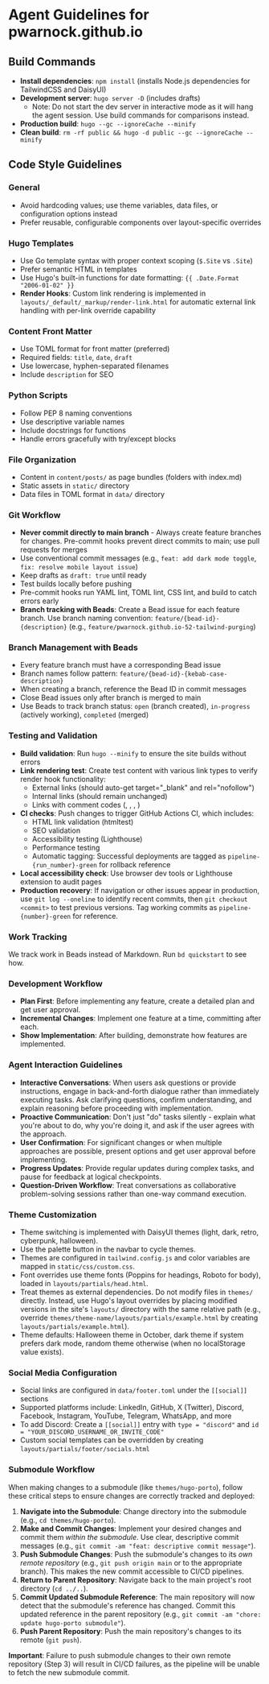 # Agent Guidelines for pwarnock.github.io

## Build Commands
- **Install dependencies**: `npm install` (installs Node.js dependencies for TailwindCSS and DaisyUI)
- **Development server**: `hugo server -D` (includes drafts)
  - Note: Do not start the dev server in interactive mode as it will hang the agent session. Use build commands for comparisons instead.
- **Production build**: `hugo --gc --ignoreCache --minify`
- **Clean build**: `rm -rf public && hugo -d public --gc --ignoreCache --minify`

## Code Style Guidelines

### General
- Avoid hardcoding values; use theme variables, data files, or configuration options instead
- Prefer reusable, configurable components over layout-specific overrides

### Hugo Templates
- Use Go template syntax with proper context scoping (`$.Site` vs `.Site`)
- Prefer semantic HTML in templates
- Use Hugo's built-in functions for date formatting: `{{ .Date.Format "2006-01-02" }}`
- **Render Hooks**: Custom link rendering is implemented in `layouts/_default/_markup/render-link.html` for automatic external link handling with per-link override capability

### Content Front Matter
- Use TOML format for front matter (preferred)
- Required fields: `title`, `date`, `draft`
- Use lowercase, hyphen-separated filenames
- Include `description` for SEO

### Python Scripts
- Follow PEP 8 naming conventions
- Use descriptive variable names
- Include docstrings for functions
- Handle errors gracefully with try/except blocks

### File Organization
- Content in `content/posts/` as page bundles (folders with index.md)
- Static assets in `static/` directory
- Data files in TOML format in `data/` directory

### Git Workflow
- **Never commit directly to main branch** - Always create feature branches for changes. Pre-commit hooks prevent direct commits to main; use pull requests for merges
- Use conventional commit messages (e.g., `feat: add dark mode toggle`, `fix: resolve mobile layout issue`)
- Keep drafts as `draft: true` until ready
- Test builds locally before pushing
- Pre-commit hooks run YAML lint, TOML lint, CSS lint, and build to catch errors early
- **Branch tracking with Beads**: Create a Bead issue for each feature branch. Use branch naming convention: `feature/{bead-id}-{description}` (e.g., `feature/pwarnock.github.io-52-tailwind-purging`)

### Branch Management with Beads
- Every feature branch must have a corresponding Bead issue
- Branch names follow pattern: `feature/{bead-id}-{kebab-case-description}`
- When creating a branch, reference the Bead ID in commit messages
- Close Bead issues only after branch is merged to main
- Use Beads to track branch status: `open` (branch created), `in-progress` (actively working), `completed` (merged)

### Testing and Validation
- **Build validation**: Run `hugo --minify` to ensure the site builds without errors
- **Link rendering test**: Create test content with various link types to verify render hook functionality:
  - External links (should auto-get target="_blank" and rel="nofollow")
  - Internal links (should remain unchanged)
  - Links with comment codes (<!--nt-->, <!--ot-->, <!--nf-->, <!--f-->)
- **CI checks**: Push changes to trigger GitHub Actions CI, which includes:
  - HTML link validation (htmltest)
  - SEO validation
  - Accessibility testing (Lighthouse)
  - Performance testing
  - Automatic tagging: Successful deployments are tagged as `pipeline-{run_number}-green` for rollback reference
- **Local accessibility check**: Use browser dev tools or Lighthouse extension to audit pages
- **Production recovery**: If navigation or other issues appear in production, use `git log --oneline` to identify recent commits, then `git checkout <commit>` to test previous versions. Tag working commits as `pipeline-{number}-green` for reference.

### Work Tracking
We track work in Beads instead of Markdown. Run `bd quickstart` to see how.

### Development Workflow
- **Plan First**: Before implementing any feature, create a detailed plan and get user approval.
- **Incremental Changes**: Implement one feature at a time, committing after each.
- **Show Implementation**: After building, demonstrate how features are implemented.

### Agent Interaction Guidelines
- **Interactive Conversations**: When users ask questions or provide instructions, engage in back-and-forth dialogue rather than immediately executing tasks. Ask clarifying questions, confirm understanding, and explain reasoning before proceeding with implementation.
- **Proactive Communication**: Don't just "do" tasks silently - explain what you're about to do, why you're doing it, and ask if the user agrees with the approach.
- **User Confirmation**: For significant changes or when multiple approaches are possible, present options and get user approval before implementing.
- **Progress Updates**: Provide regular updates during complex tasks, and pause for feedback at logical checkpoints.
- **Question-Driven Workflow**: Treat conversations as collaborative problem-solving sessions rather than one-way command execution.

### Theme Customization
- Theme switching is implemented with DaisyUI themes (light, dark, retro, cyberpunk, halloween).
- Use the palette button in the navbar to cycle themes.
- Themes are configured in `tailwind.config.js` and color variables are mapped in `static/css/custom.css`.
- Font overrides use theme fonts (Poppins for headings, Roboto for body), loaded in `layouts/partials/head.html`.
- Treat themes as external dependencies. Do not modify files in `themes/` directly. Instead, use Hugo's layout overrides by placing modified versions in the site's `layouts/` directory with the same relative path (e.g., override `themes/theme-name/layouts/partials/example.html` by creating `layouts/partials/example.html`).
- Theme defaults: Halloween theme in October, dark theme if system prefers dark mode, random theme otherwise (when no localStorage value exists).

### Social Media Configuration
- Social links are configured in `data/footer.toml` under the `[[social]]` sections
- Supported platforms include: LinkedIn, GitHub, X (Twitter), Discord, Facebook, Instagram, YouTube, Telegram, WhatsApp, and more
- To add Discord: Create a `[[social]]` entry with `type = "discord"` and `id = "YOUR_DISCORD_USERNAME_OR_INVITE_CODE"`
- Custom social templates can be overridden by creating `layouts/partials/footer/socials.html`

### Submodule Workflow

When making changes to a submodule (like `themes/hugo-porto`), follow these critical steps to ensure changes are correctly tracked and deployed:

1.  **Navigate into the Submodule**: Change directory into the submodule (e.g., `cd themes/hugo-porto`).
2.  **Make and Commit Changes**: Implement your desired changes and commit them *within the submodule*. Use clear, descriptive commit messages (e.g., `git commit -am "feat: descriptive commit message"`).
3.  **Push Submodule Changes**: Push the submodule's changes to its *own remote repository* (e.g., `git push origin main` or to the appropriate branch). This makes the new commit accessible to CI/CD pipelines.
4.  **Return to Parent Repository**: Navigate back to the main project's root directory (`cd ../..`).
5.  **Commit Updated Submodule Reference**: The main repository will now detect that the submodule's reference has changed. Commit this updated reference in the parent repository (e.g., `git commit -am "chore: update hugo-porto submodule"`).
6.  **Push Parent Repository**: Push the main repository's changes to its remote (`git push`).

**Important**: Failure to push submodule changes to their own remote repository (Step 3) will result in CI/CD failures, as the pipeline will be unable to fetch the new submodule commit.